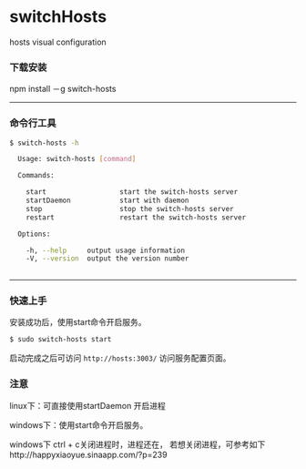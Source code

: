 # switchHosts
hosts visual configuration

### 下载安装

npm install －g switch-hosts

---

### 命令行工具

```bash
$ switch-hosts -h

  Usage: switch-hosts [command]

  Commands:

    start                  start the switch-hosts server
    startDaemon            start with daemon
    stop                   stop the switch-hosts server
    restart                restart the switch-hosts server

  Options:

    -h, --help     output usage information
    -V, --version  output the version number
    
```

---

### 快速上手

安装成功后，使用start命令开启服务。

```bash
$ sudo switch-hosts start
```
启动完成之后可访问 `http://hosts:3003/` 访问服务配置页面。

### 注意 

linux下：可直接使用startDaemon 开启进程

windows下：使用start命令开启服务。

windows下 ctrl + c关闭进程时，进程还在，
若想关闭进程，可参考如下http://happyxiaoyue.sinaapp.com/?p=239



